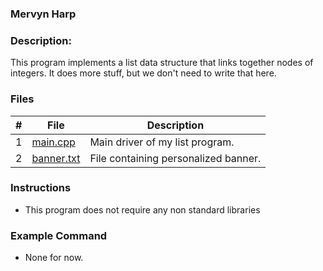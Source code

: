 ### Mervyn Harp
### Description:

This program implements a list data structure that links together nodes of integers. It does more stuff, but we don't need to write that here.

### Files

|   #   | File     | Description                      |
| :---: | -------- | -------------------------------- |
| 1 | [main.cpp](https://github.com/KoalaWizarder/2143-OOP-Harp/blob/main/Assignments/A03/main.cpp) | Main driver of my list program. |
| 2 | [banner.txt](https://github.com/KoalaWizarder/2143-OOP-Harp/blob/main/Assignments/A03/banner.txt) | File containing personalized banner. |


### Instructions

- This program does not require any non standard libraries

### Example Command

- None for now.
